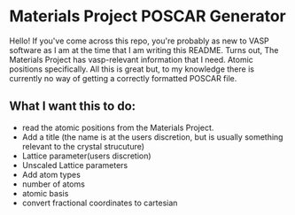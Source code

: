# Materials Project POSCAR Generator 

Hello! If you've come across this repo, you're probably as new to VASP software as I am at the time that I am writing this README. Turns out, The Materials Project has vasp-relevant information that I need. Atomic positions specifically. All this is great but, to my knowledge there is currently no way of getting a correctly formatted POSCAR file. 

## What I want this to do: 

- read the atomic positions from the Materials Project.
- Add a title (the name is at the users discretion, but is usually something relevant to the crystal strucuture)
- Lattice parameter(users discretion)
- Unscaled Lattice parameters
- Add atom types
- number of atoms
- atomic basis
- convert fractional coordinates to cartesian

